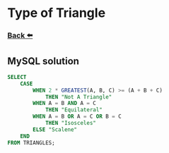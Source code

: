 
# Type of Triangle
### [Back ⬅️](README.md)

## **MySQL** solution

```sql
SELECT
    CASE
        WHEN 2 * GREATEST(A, B, C) >= (A + B + C)
            THEN "Not A Triangle"
        WHEN A = B AND A = C
            THEN "Equilateral"
        WHEN A = B OR A = C OR B = C
            THEN "Isosceles"
        ELSE "Scalene"
    END
FROM TRIANGLES;
```